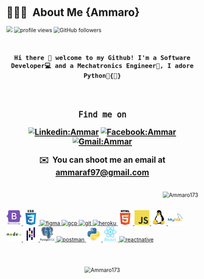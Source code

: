 # 👨🏻‍💻 &nbsp;About Me {Ammaro}

![](https://hit.yhype.me/github/profile?user_id=96839551)
<img alt = "profile views" src="https://komarev.com/ghpvc/?username=Ammaro173&color=blueviolet">
![GitHub followers](https://img.shields.io/github/followers/Ammaro173?label=Follow&style=social)

<br/>
<h3 align="center" ><samp>Hi there 👋 welcome to my Github! I'm a Software Developer💻 and a Mechatronics Engineer🦾, I  adore Python🐉{🐍}  </samp>
</h3>
<br/>
<br/>
<h2 align="center"><samp>𝙵𝚒𝚗𝚍 𝚖𝚎 𝚘𝚗</samp>

[![Linkedin:Ammar](https://img.shields.io/badge/-Ammar-blue?style=square&logo=Linkedin&logoColor=white&link=https://www.linkedin.com/in/ammar-abul-feilat/)](https://www.linkedin.com/in/ammar-abul-feilat/)
[![Facebook:Ammar](https://img.shields.io/badge/-Ammar-darkblue?style=square&logo=Facebook&logoColor=white&link=https://www.facebook.com/ammar.feilat)](https://www.facebook.com/ammar.feilat)
[![Gmail:Ammar](https://img.shields.io/badge/-Ammar-red?style=square&logo=Gmail&logoColor=white&link=ammaraf97@gmail.com)](https://www.ammaraf97@gmail.com)

✉️ &nbsp;You can shoot me an email at ammaraf97@gmail.com

</h2>

</p>
<br />
<img align="right"  src="https://github-readme-stats.vercel.app/api?username=Ammaro173&count_private=true&show_icons=true&theme=tokyonight" alt="Ammaro173" />
<br />
<br />
<p align="left">
    <a href="https://getbootstrap.com" target="_blank" rel="noreferrer"> <img src="https://raw.githubusercontent.com/devicons/devicon/master/icons/bootstrap/bootstrap-plain-wordmark.svg" alt="bootstrap" width="40" height="40"/> </a> <a href="https://www.w3schools.com/css/" target="_blank" rel="noreferrer"> <img src="https://raw.githubusercontent.com/devicons/devicon/master/icons/css3/css3-original-wordmark.svg" alt="css3" width="40" height="40"/> </a> <a href="https://www.figma.com/" target="_blank" rel="noreferrer"> <img src="https://www.vectorlogo.zone/logos/figma/figma-icon.svg" alt="figma" width="40" height="40"/> </a> <a href="https://cloud.google.com" target="_blank" rel="noreferrer"> <img src="https://www.vectorlogo.zone/logos/google_cloud/google_cloud-icon.svg" alt="gcp" width="40" height="40"/> </a> <a href="https://git-scm.com/" target="_blank" rel="noreferrer"> <img src="https://www.vectorlogo.zone/logos/git-scm/git-scm-icon.svg" alt="git" width="40" height="40"/> </a> <a href="https://heroku.com" target="_blank" rel="noreferrer"> <img src="https://www.vectorlogo.zone/logos/heroku/heroku-icon.svg" alt="heroku" width="40" height="40"/> </a> <a href="https://www.w3.org/html/" target="_blank" rel="noreferrer"> <img src="https://raw.githubusercontent.com/devicons/devicon/master/icons/html5/html5-original-wordmark.svg" alt="html5" width="40" height="40"/> </a> <a href="https://developer.mozilla.org/en-US/docs/Web/JavaScript" target="_blank" rel="noreferrer"> <img src="https://raw.githubusercontent.com/devicons/devicon/master/icons/javascript/javascript-original.svg" alt="javascript" width="40" height="40"/> </a> <a href="https://www.linux.org/" target="_blank" rel="noreferrer"> <img src="https://raw.githubusercontent.com/devicons/devicon/master/icons/linux/linux-original.svg" alt="linux" width="40" height="40"/> </a> <a href="https://www.mysql.com/" target="_blank" rel="noreferrer"> <img src="https://raw.githubusercontent.com/devicons/devicon/master/icons/mysql/mysql-original-wordmark.svg" alt="mysql" width="40" height="40"/> </a> <a href="https://nodejs.org" target="_blank" rel="noreferrer"> <img src="https://raw.githubusercontent.com/devicons/devicon/master/icons/nodejs/nodejs-original-wordmark.svg" alt="nodejs" width="40" height="40"/> </a> <a href="https://pandas.pydata.org/" target="_blank" rel="noreferrer"> <img src="https://raw.githubusercontent.com/devicons/devicon/2ae2a900d2f041da66e950e4d48052658d850630/icons/pandas/pandas-original.svg" alt="pandas" width="40" height="40"/> </a> <a href="https://www.postgresql.org" target="_blank" rel="noreferrer"> <img src="https://raw.githubusercontent.com/devicons/devicon/master/icons/postgresql/postgresql-original-wordmark.svg" alt="postgresql" width="40" height="40"/> </a> <a href="https://postman.com" target="_blank" rel="noreferrer"> <img src="https://www.vectorlogo.zone/logos/getpostman/getpostman-icon.svg" alt="postman" width="40" height="40"/> </a> <a href="https://www.python.org" target="_blank" rel="noreferrer"> <img src="https://raw.githubusercontent.com/devicons/devicon/master/icons/python/python-original.svg" alt="python" width="40" height="40"/> </a> <a href="https://reactjs.org/" target="_blank" rel="noreferrer"> <img src="https://raw.githubusercontent.com/devicons/devicon/master/icons/react/react-original-wordmark.svg" alt="react" width="40" height="40"/> </a> <a href="https://reactnative.dev/" target="_blank" rel="noreferrer"> <img src="https://reactnative.dev/img/header_logo.svg" alt="reactnative" width="40" height="40"/> </a>
    <br>
    <br>
    </p>

<a href='https://svgshare.com/s/iE3' ><img src='https://svgshare.com/i/iE3.svg' title='' /></a>

<p align="center"><img width="45%" align="center" sy src="https://github-readme-stats.vercel.app/api/top-langs/?username=Ammaro173&layout=compact&theme=tokyonight&hide_border=true" alt="Ammaro173" /></p>
